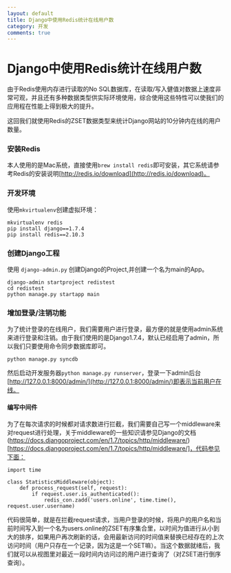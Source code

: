 ```yaml
---
layout: default
title: Django中使用Redis统计在线用户数
category: 开发
comments: true
---
```


# Django中使用Redis统计在线用户数

由于Redis使用内存进行读取的No SQL数据库，在读取/写入健值对数据上速度非常可观，并且还有多种数据类型供实际环境使用，综合使用这些特性可以使我们的应用程在性能上得到极大的提升。

这回我们就使用Redis的ZSET数据类型来统计Django网站的10分钟内在线的用户数量。

### 安装Redis

本人使用的是Mac系统，直接使用`brew install redis`即可安装，其它系统请参考Redis的安装说明[http://redis.io/download](http://redis.io/download)。

### 开发环境

使用`mkvirtualenv`创建虚拟环境：

```
mkvirtualenv redis
pip install django==1.7.4
pip install redis==2.10.3
```

### 创建Django工程

使用 `django-admin.py` 创建Django的Project,并创建一个名为main的App。

```
django-admin startproject redistest
cd redistest
python manage.py startapp main
```

### 增加登录/注销功能

为了统计登录的在线用户，我们需要用户进行登录，最方便的就是使用admin系统来进行登录和注销。由于我们使用的是Django1.7.4，默认已经启用了admin，所以我们只要使用命令同步数据库即可。

```
python manage.py syncdb
```

然后启动开发服务器`python manage.py runserver`，登录一下admin后台[http://127.0.0.1:8000/admin/](http://127.0.0.1:8000/admin/)即表示当前用户在线。

#### 编写中间件

为了在每次请求的时候都对请求数进行拦截，我们需要自己写一个middleware来对request进行处理，关于middleware的一些知识请参见Django的文档(https://docs.djangoproject.com/en/1.7/topics/http/middleware/)[https://docs.djangoproject.com/en/1.7/topics/http/middleware/]，代码参见下面：

```
import time

class StatisticsMiddleware(object):
    def process_request(self, request):
        if request.user.is_authenticated():
            redis_con.zadd('users.online', time.time(), request.user.username)
```

代码很简单，就是在拦截request请求，当用户登录的时候，将用户的用户名和当前时间写入到一个名为users.online的ZSET有序集合里，以时间为值进行从小到大的排序，如果用户再次刷新的话，会用最新访问的时间值来替换已经存在的上次访问时间（用户只存在一个记录，因为这是一个SET嘛）。当这个数据就绪后，我们就可以从视图里对最近一段时间内访问过的用户进行查询了（对ZSET进行倒序查询）。


